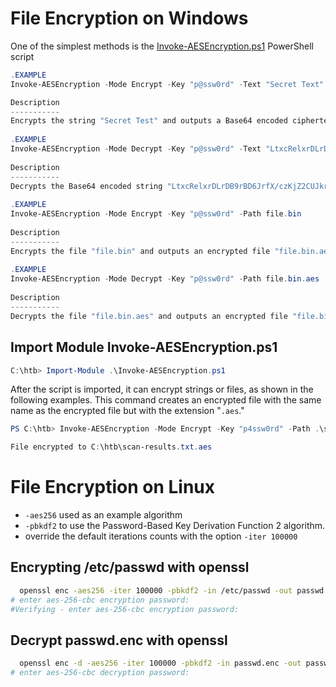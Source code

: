 # File Encryption on Windows

One of the simplest methods is the [Invoke-AESEncryption.ps1](./Functions_Invoke-AESEncryption.ps1) PowerShell script

```powershell
.EXAMPLE
Invoke-AESEncryption -Mode Encrypt -Key "p@ssw0rd" -Text "Secret Text" 

Description
-----------
Encrypts the string "Secret Test" and outputs a Base64 encoded ciphertext.
 
.EXAMPLE
Invoke-AESEncryption -Mode Decrypt -Key "p@ssw0rd" -Text "LtxcRelxrDLrDB9rBD6JrfX/czKjZ2CUJkrg++kAMfs="
 
Description
-----------
Decrypts the Base64 encoded string "LtxcRelxrDLrDB9rBD6JrfX/czKjZ2CUJkrg++kAMfs=" and outputs plain text.
 
.EXAMPLE
Invoke-AESEncryption -Mode Encrypt -Key "p@ssw0rd" -Path file.bin
 
Description
-----------
Encrypts the file "file.bin" and outputs an encrypted file "file.bin.aes"
 
.EXAMPLE
Invoke-AESEncryption -Mode Decrypt -Key "p@ssw0rd" -Path file.bin.aes
 
Description
-----------
Decrypts the file "file.bin.aes" and outputs an encrypted file "file.bin"
```

## Import Module Invoke-AESEncryption.ps1

```powershell
C:\htb> Import-Module .\Invoke-AESEncryption.ps1
```

After the script is imported, it can encrypt strings or files, as shown in the following examples. This command creates an encrypted file with the same name as the encrypted file but with the
extension "`.aes`."

```powershell
PS C:\htb> Invoke-AESEncryption -Mode Encrypt -Key "p4ssw0rd" -Path .\scan-results.txt

File encrypted to C:\htb\scan-results.txt.aes
```

# File Encryption on Linux

- `-aes256` used as an example algorithm
- `-pbkdf2` to use the Password-Based Key Derivation Function 2 algorithm. 
- override the default iterations counts with the option `-iter 100000`

## Encrypting /etc/passwd with openssl

```bash
  openssl enc -aes256 -iter 100000 -pbkdf2 -in /etc/passwd -out passwd.enc
# enter aes-256-cbc encryption password:
#Verifying - enter aes-256-cbc encryption password:
```

## Decrypt passwd.enc with openssl
```bash
  openssl enc -d -aes256 -iter 100000 -pbkdf2 -in passwd.enc -out passwd                    
# enter aes-256-cbc decryption password:
```